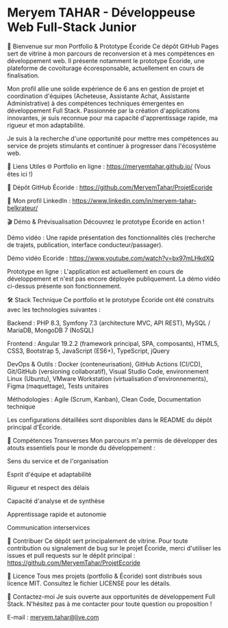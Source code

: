 # Meryem TAHAR - Développeuse Web Full-Stack Junior

🚀 Bienvenue sur mon Portfolio & Prototype Écoride
Ce dépôt GitHub Pages sert de vitrine à mon parcours de reconversion et à mes compétences en développement web. Il présente notamment le prototype Écoride, une plateforme de covoiturage écoresponsable, actuellement en cours de finalisation.

Mon profil allie une solide expérience de 6 ans en gestion de projet et coordination d'équipes (Acheteuse, Assistante Achat, Assistante Administrative) à des compétences techniques émergentes en développement Full Stack. Passionnée par la création d'applications innovantes, je suis reconnue pour ma capacité d'apprentissage rapide, ma rigueur et mon adaptabilité.

Je suis à la recherche d'une opportunité pour mettre mes compétences au service de projets stimulants et continuer à progresser dans l'écosystème web.

🔗 Liens Utiles
🌐 Portfolio en ligne : https://meryemtahar.github.io/ (Vous êtes ici !)

📂 Dépôt GitHub Écoride : https://github.com/MeryemTahar/ProjetEcoride

💼 Mon profil LinkedIn : https://www.linkedin.com/in/meryem-tahar-belkrateur/

🎬 Démo & Prévisualisation
Découvrez le prototype Écoride en action !

Démo vidéo : Une rapide présentation des fonctionnalités clés (recherche de trajets, publication, interface conducteur/passager).

Démo vidéo Ecoride : https://www.youtube.com/watch?v=bx97mLHkdXQ

Prototype en ligne : L'application est actuellement en cours de développement et n'est pas encore déployée publiquement. La démo vidéo ci-dessus présente son fonctionnement.

🛠️ Stack Technique
Ce portfolio et le prototype Écoride ont été construits avec les technologies suivantes :

Backend : PHP 8.3, Symfony 7.3 (architecture MVC, API REST), MySQL / MariaDB, MongoDB 7 (NoSQL)

Frontend : Angular 19.2.2 (framework principal, SPA, composants), HTML5, CSS3, Bootstrap 5, JavaScript (ES6+), TypeScript, jQuery

DevOps & Outils : Docker (conteneurisation), GitHub Actions (CI/CD), Git/GitHub (versioning collaboratif), Visual Studio Code, environnement Linux (Ubuntu), VMware Workstation (virtualisation d'environnements), Figma (maquettage), Tests unitaires

Méthodologies : Agile (Scrum, Kanban), Clean Code, Documentation technique

Les configurations détaillées sont disponibles dans le README du dépôt principal d'Écoride.

🌟 Compétences Transverses
Mon parcours m'a permis de développer des atouts essentiels pour le monde du développement :

Sens du service et de l'organisation

Esprit d'équipe et adaptabilité

Rigueur et respect des délais

Capacité d'analyse et de synthèse

Apprentissage rapide et autonomie

Communication interservices

🤝 Contribuer
Ce dépôt sert principalement de vitrine. Pour toute contribution ou signalement de bug sur le projet Écoride, merci d'utiliser les issues et pull requests sur le dépôt principal :
https://github.com/MeryemTahar/ProjetEcoride

📄 Licence
Tous mes projets (portfolio & Écoride) sont distribués sous licence MIT. Consultez le fichier LICENSE pour les détails.

📧 Contactez-moi
Je suis ouverte aux opportunités de développement Full Stack. N'hésitez pas à me contacter pour toute question ou proposition !

E-mail : meryem.tahar@live.com